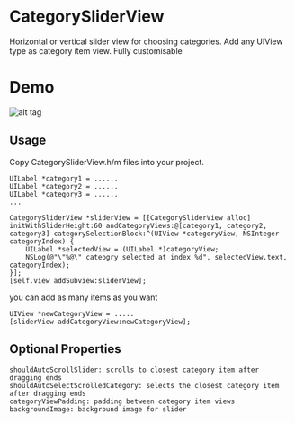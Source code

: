 CategorySliderView
==================

Horizontal or vertical slider view for choosing categories. Add any UIView type as category item view. Fully customisable

Demo
====
![alt tag](https://raw.githubusercontent.com/cemolcay/CategorySliderView/master/demo.gif)

Usage
-----
Copy CategorySliderView.h/m files into your project.

    UILabel *category1 = ......
    UILabel *category2 = ......
    UILabel *category3 = ......
    ...
    
    CategorySliderView *sliderView = [[CategorySliderView alloc] initWithSliderHeight:60 andCategoryViews:@[category1, category2, category3] categorySelectionBlock:^(UIView *categoryView, NSInteger categoryIndex) {
        UILabel *selectedView = (UILabel *)categoryView;
        NSLog(@"\"%@\" cateogry selected at index %d", selectedView.text, categoryIndex);
    }];
    [self.view addSubview:sliderView];


you can add as many items as you want

    UIView *newCategoryView = .....
    [sliderView addCategoryView:newCategoryView];
    


Optional Properties
-------------------

    shouldAutoScrollSlider: scrolls to closest category item after dragging ends
    shouldAutoSelectScrolledCategory: selects the closest category item after dragging ends
    categoryViewPadding: padding between category item views
    backgroundImage: background image for slider
    
